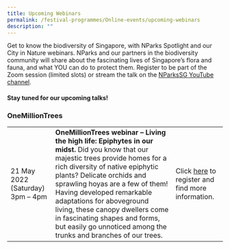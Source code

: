 ```yaml
---
title: Upcoming Webinars
permalink: /festival-programmes/Online-events/upcoming-webinars
description: ""
---
```

Get to know the biodiversity of Singapore, with NParks Spotlight and our City in Nature webinars. NParks and our partners in the biodiversity community will share about the fascinating lives of Singapore’s flora and fauna, and what YOU can do to protect them. Register to be part of the Zoom session (limited slots) or stream the talk on the [NParksSG YouTube channel](https://www.youtube.com/nparkssg).

#### **Stay tuned for our upcoming talks!**

### **OneMillionTrees**
| | | |
| -------- | -------- | -------- |
| 21 May 2022 (Saturday) 3pm – 4pm   | **OneMillionTrees webinar – Living the high life: Epiphytes in our midst.** Did you know that our majestic trees provide homes for a rich diversity of native epiphytic plants? Delicate orchids and sprawling hoyas are a few of them! Having developed remarkable adaptations for aboveground living, these canopy dwellers come in fascinating shapes and forms, but easily go unnoticed among the trunks and branches of our trees. |  Click [here](https://form.gov.sg/624b908af3d5010013735b95) to register and find more information. |